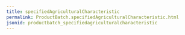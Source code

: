 ```yaml
---
title: specifiedAgriculturalCharacteristic
permalink: ProductBatch.specifiedAgriculturalCharacteristic.html
jsonid: productbatch_specifiedagriculturalcharacteristic
---
```

